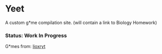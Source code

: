 # Yeet 

A custom g*me compilation site. (will contain a link to Biology Homework)

### Status: Work In Progress

G*mes from:
[lioxryt](https://github.com/lioxryt/other)
